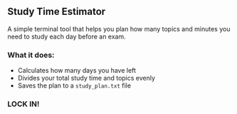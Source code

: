 ## Study Time Estimator

A simple terminal tool that helps you plan how many topics and minutes you need to study each day before an exam.

### What it does:
- Calculates how many days you have left
- Divides your total study time and topics evenly
- Saves the plan to a `study_plan.txt` file

###   LOCK IN!
